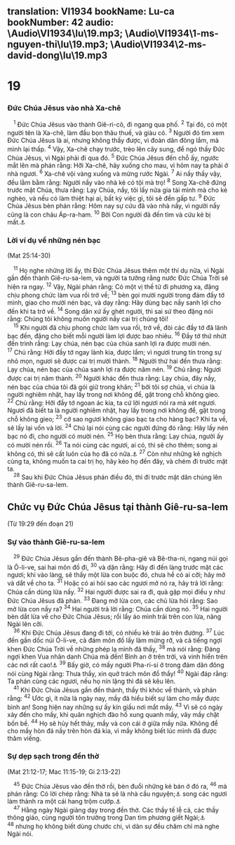 translation: VI1934
bookName: Lu-ca 
bookNumber: 42
audio: \Audio\VI1934\lu\19.mp3; \Audio\VI1934\1-ms-nguyen-thi\lu\19.mp3; \Audio\VI1934\2-ms-david-dong\lu\19.mp3
-------

<div class="title"><h1>19</h1><h3>Đức Chúa Jêsus vào nhà Xa-chê</h3></div>
<span class="verse lu_19_1"> <sup>1</sup> Đức Chúa Jêsus vào thành Giê-ri-cô, đi ngang qua phố. </span>
<span class="verse lu_19_2"><sup>2</sup> Tại đó, có một người tên là Xa-chê, làm đầu bọn thâu thuế, và giàu có. </span>
<span class="verse lu_19_3"><sup>3</sup> Người đó tìm xem Đức Chúa Jêsus là ai, nhưng không thấy được, vì đoàn dân đông lắm, mà mình lại thấp. </span>
<span class="verse lu_19_4"><sup>4</sup> Vậy, Xa-chê chạy trước, trèo lên cây sung, để ngó thấy Đức Chúa Jêsus, vì Ngài phải đi qua đó. </span>
<span class="verse lu_19_5"><sup>5</sup> Đức Chúa Jêsus đến chỗ ấy, ngước mắt lên mà phán rằng: Hỡi Xa-chê, hãy xuống cho mau, vì hôm nay ta phải ở nhà ngươi. </span>
<span class="verse lu_19_6"><sup>6</sup> Xa-chê vội vàng xuống và mừng rước Ngài. </span>
<span class="verse lu_19_7"><sup>7</sup> Ai nấy thấy vậy, đều lằm bằm rằng: Người nầy vào nhà kẻ có tội mà trọ! </span>
<span class="verse lu_19_8"><sup>8</sup> Song Xa-chê đứng trước mặt Chúa, thưa rằng: Lạy Chúa, nầy, tôi lấy nửa gia tài mình mà cho kẻ nghèo, và nếu có làm thiệt hại ai, bất kỳ việc gì, tôi sẽ đền gấp tư. </span>
<span class="verse lu_19_9"><sup>9</sup> Đức Chúa Jêsus bèn phán rằng: Hôm nay sự cứu đã vào nhà nầy, vì người nầy cũng là con cháu Áp-ra-ham. </span>
<span class="verse lu_19_10"><sup>10</sup> Bởi Con người đã đến tìm và cứu kẻ bị mất.<a data-toggle="tooltip" data-placement="bottom" title="Mat 18:11">⚓</a><br/></span>
<div class="title"><h3>Lời ví dụ về những nén bạc</h3><p>(Mat 25:14-30)</p></div>
<span class="verse lu_19_11"> <sup>11</sup> Họ nghe những lời ấy, thì Đức Chúa Jêsus thêm một thí dụ nữa, vì Ngài gần đến thành Giê-ru-sa-lem, và người ta tưởng rằng nước Đức Chúa Trời sẽ hiện ra ngay. </span>
<span class="verse lu_19_12"><sup>12</sup> Vậy, Ngài phán rằng: Có một vị thế tử đi phương xa, đặng chịu phong chức làm vua rồi trở về; </span>
<span class="verse lu_19_13"><sup>13</sup> bèn gọi mười người trong đám đầy tớ mình, giao cho mười nén bạc, và dạy rằng: Hãy dùng bạc nầy sanh lợi cho đến khi ta trở về. </span>
<span class="verse lu_19_14"><sup>14</sup> Song dân xứ ấy ghét người, thì sai sứ theo đặng nói rằng: Chúng tôi không muốn người nầy cai trị chúng tôi! <br/></span>
<span class="verse lu_19_15"> <sup>15</sup> Khi người đã chịu phong chức làm vua rồi, trở về, đòi các đầy tớ đã lãnh bạc đến, đặng cho biết mỗi người làm lợi được bao nhiêu. </span>
<span class="verse lu_19_16"><sup>16</sup> Đầy tớ thứ nhứt đến trình rằng: Lạy chúa, nén bạc của chúa sanh lợi ra được mười nén. </span>
<span class="verse lu_19_17"><sup>17</sup> Chủ rằng: Hỡi đầy tớ ngay lành kia, được lắm; vì ngươi trung tín trong sự nhỏ mọn, ngươi sẽ được cai trị mười thành. </span>
<span class="verse lu_19_18"><sup>18</sup> Người thứ hai đến thưa rằng: Lạy chúa, nén bạc của chúa sanh lợi ra được năm nén. </span>
<span class="verse lu_19_19"><sup>19</sup> Chủ rằng: Ngươi được cai trị năm thành. </span>
<span class="verse lu_19_20"><sup>20</sup> Người khác đến thưa rằng: Lạy chúa, đây nầy, nén bạc của chúa tôi đã gói giữ trong khăn; </span>
<span class="verse lu_19_21"><sup>21</sup> bởi tôi sợ chúa, vì chúa là người nghiêm nhặt, hay lấy trong nơi không để, gặt trong chỗ không gieo. </span>
<span class="verse lu_19_22"><sup>22</sup> Chủ rằng: Hỡi đầy tớ ngoan ác kia, ta cứ lời ngươi nói ra mà xét ngươi. Ngươi đã biết ta là người nghiêm nhặt, hay lấy trong nơi không để, gặt trong chỗ không gieo; </span>
<span class="verse lu_19_23"><sup>23</sup> cớ sao ngươi không giao bạc ta cho hàng bạc? Khi ta về, sẽ lấy lại vốn và lời. </span>
<span class="verse lu_19_24"><sup>24</sup> Chủ lại nói cùng các người đứng đó rằng: Hãy lấy nén bạc nó đi, cho người có mười nén. </span>
<span class="verse lu_19_25"><sup>25</sup> Họ bèn thưa rằng: Lạy chúa, người ấy có mười nén rồi. </span>
<span class="verse lu_19_26"><sup>26</sup> Ta nói cùng các ngươi, ai có, thì sẽ cho thêm; song ai không có, thì sẽ cất luôn của họ đã có nữa.<a data-toggle="tooltip" data-placement="bottom" title="Mat 13:12; Mac 4:25; Lu 8:18">⚓</a></span>
<span class="verse lu_19_27"><sup>27</sup> Còn như những kẻ nghịch cùng ta, không muốn ta cai trị họ, hãy kéo họ đến đây, và chém đi trước mặt ta. <br/></span>
<span class="verse lu_19_28"> <sup>28</sup> Sau khi Đức Chúa Jêsus phán điều đó, thì đi trước mặt dân chúng lên thành Giê-ru-sa-lem. <br/></span>
<div class="title"><h2>Chức vụ Đức Chúa Jêsus tại thành Giê-ru-sa-lem</h2><p>(Từ 19:29 đến đoạn 21)</p><h3>Sự vào thành Giê-ru-sa-lem</h3></div>
<span class="verse lu_19_29"> <sup>29</sup> Đức Chúa Jêsus gần đến thành Bê-pha-giê và Bê-tha-ni, ngang núi gọi là Ô-li-ve, sai hai môn đồ đi, </span>
<span class="verse lu_19_30"><sup>30</sup> và dặn rằng: Hãy đi đến làng trước mặt các ngươi; khi vào làng, sẽ thấy một lừa con buộc đó, chưa hề có ai cỡi; hãy mở và dắt về cho ta. </span>
<span class="verse lu_19_31"><sup>31</sup> Hoặc có ai hỏi sao các ngươi mở nó ra, hãy trả lời rằng: Chúa cần dùng lừa nầy. </span>
<span class="verse lu_19_32"><sup>32</sup> Hai người được sai ra đi, quả gặp mọi điều y như Đức Chúa Jêsus đã phán. </span>
<span class="verse lu_19_33"><sup>33</sup> Đang mở lừa con, các chủ lừa hỏi rằng: Sao mở lừa con nầy ra? </span>
<span class="verse lu_19_34"><sup>34</sup> Hai người trả lời rằng: Chúa cần dùng nó. </span>
<span class="verse lu_19_35"><sup>35</sup> Hai người bèn dắt lừa về cho Đức Chúa Jêsus; rồi lấy áo mình trải trên con lừa, nâng Ngài lên cỡi. <br/></span>
<span class="verse lu_19_36"> <sup>36</sup> Khi Đức Chúa Jêsus đang đi tới, có nhiều kẻ trải áo trên đường. </span>
<span class="verse lu_19_37"><sup>37</sup> Lúc đến gần dốc núi Ô-li-ve, cả đám môn đồ lấy làm mừng rỡ, và cả tiếng ngợi khen Đức Chúa Trời về những phép lạ mình đã thấy, </span>
<span class="verse lu_19_38"><sup>38</sup> mà nói rằng: Đáng ngợi khen Vua nhân danh Chúa mà đến! Bình an ở trên trời, và vinh hiển trên các nơi rất cao!<a data-toggle="tooltip" data-placement="bottom" title="Thi 118:26">⚓</a></span>
<span class="verse lu_19_39"><sup>39</sup> Bấy giờ, có mấy người Pha-ri-si ở trong đám dân đông nói cùng Ngài rằng: Thưa thầy, xin quở trách môn đồ thầy! </span>
<span class="verse lu_19_40"><sup>40</sup> Ngài đáp rằng: Ta phán cùng các ngươi, nếu họ nín lặng thì đá sẽ kêu lên. <br/></span>
<span class="verse lu_19_41"> <sup>41</sup> Khi Đức Chúa Jêsus gần đến thành, thấy thì khóc về thành, và phán rằng: </span>
<span class="verse lu_19_42"><sup>42</sup> Ước gì, ít nữa là ngày nay, mầy đã hiểu biết sự làm cho mầy được bình an! Song hiện nay những sự ấy kín giấu nơi mắt mầy. </span>
<span class="verse lu_19_43"><sup>43</sup> Vì sẽ có ngày xảy đến cho mầy, khi quân nghịch đào hố xung quanh mầy, vây mầy chặt bốn bề. </span>
<span class="verse lu_19_44"><sup>44</sup> Họ sẽ hủy hết thảy, mầy và con cái ở giữa mầy nữa. Không để cho mầy hòn đá nầy trên hòn đá kia, vì mầy không biết lúc mình đã được thăm viếng. <br/></span>
<div class="title"><h3>Sự dẹp sạch trong đền thờ</h3><p>(Mat 21:12-17; Mac 11:15-19; Gi 2:13-22)</p></div>
<span class="verse lu_19_45"> <sup>45</sup> Đức Chúa Jêsus vào đền thờ rồi, bèn đuổi những kẻ bán ở đó ra, </span>
<span class="verse lu_19_46"><sup>46</sup> mà phán rằng: Có lời chép rằng: Nhà ta sẽ là nhà cầu nguyện;<a data-toggle="tooltip" data-placement="bottom" title="Es 56:7">⚓</a> song các ngươi làm thành ra một cái hang trộm cướp.<a data-toggle="tooltip" data-placement="bottom" title="Gie 7:11">⚓</a><br/></span>
<span class="verse lu_19_47"> <sup>47</sup> Hằng ngày Ngài giảng dạy trong đền thờ. Các thầy tế lễ cả, các thầy thông giáo, cùng người tôn trưởng trong Dan tìm phương giết Ngài;<a data-toggle="tooltip" data-placement="bottom" title="Lu 21:37">⚓</a></span>
<span class="verse lu_19_48"><sup>48</sup> nhưng họ không biết dùng chước chi, vì dân sự đều chăm chỉ mà nghe Ngài nói. <br/></span>
